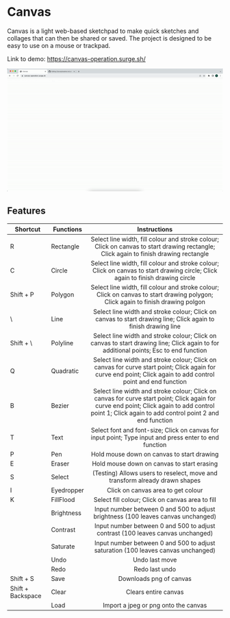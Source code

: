 # Canvas
Canvas is a light web-based sketchpad to make quick sketches and collages that can then be shared or saved. The project is designed to be easy to use on a mouse or trackpad.

Link to demo: https://canvas-operation.surge.sh/

<img src="Demo_1.gif">

## Features

| Shortcut | Functions                         | Instructions |
| ----- | --------------------------------- | :-----------------------------------------------------------------------------------------------: |
| R | Rectangle | Select line width, fill colour and stroke colour; Click on canvas to start drawing rectangle; Click again to finish drawing rectangle |
| C | Circle | Select line width, fill colour and stroke colour; Click on canvas to start drawing circle; Click again to finish drawing circle |
|    Shift + P   | Polygon                           | Select line width, fill colour and stroke colour; Click on canvas to start drawing polygon; Click again to finish drawing polgon |
|   \   | Line                              | Select line width and stroke colour; Click on canvas to start drawing line; Click again to finish drawing line |
|   Shift + \   | Polyline                          | Select line width and stroke colour; Click on canvas to start drawing line; Click again to for additional points; Esc to end function |
|    Q   | Quadratic                         | Select line width and stroke colour; Click on canvas for curve start point; Click again for curve end point; Click again to add control point and end function |
|    B   | Bezier                            | Select line width and stroke colour; Click on canvas for curve start point; Click again for curve end point; Click again to add control point 1; Click again to add control point 2 and end function |
|    T   | Text                              | Select font and font-size; Click on canvas for input point; Type input and press enter to end function |
|    P   | Pen                               | Hold mouse down on canvas to start drawing |
|    E   | Eraser                            | Hold mouse down on canvas to start erasing |
|    S  | Select                          | (Testing) Allows users to reselect, move and transform already drawn shapes                                                                                                                               |
|    I   | Eyedropper                        | Click on canvas area to get colour |
|    K   | FillFlood                         | Select fill colour; Click on canvas area to fill |
|     | Brightness                        | Input number between 0 and 500 to adjust brightness (100 leaves canvas unchanged) |
|      | Contrast                          | Input number between 0 and 500 to adjust contrast (100 leaves canvas unchanged) |
|       | Saturate                          | Input number between 0 and 500 to adjust saturation (100 leaves canvas unchanged) |
|       | Undo                              | Undo last move |
|       | Redo                              | Redo last undo |
|   Shift + S    | Save                              | Downloads png of canvas |
|   Shift + Backspace    | Clear                             | Clears entire canvas |
|       | Load                             | Import a jpeg or png onto the canvas                                                                                                                               |

